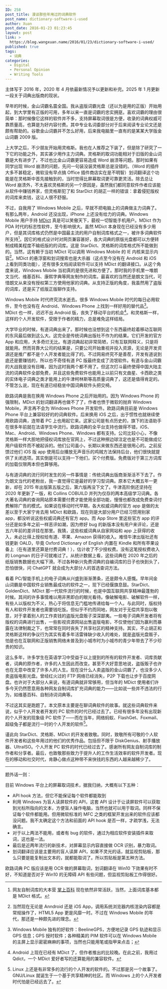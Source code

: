 ```yaml
---
ID: 258
post_title: 漫谈那些年用过的词典软件
post_name: dictionary-software-i-used
author: Xuan
post_date: 2016-01-23 01:23:45
layout: post
link: >
  https://blog.wangxuan.name/2016/01/23/dictionary-software-i-used/
published: true
tags:
  - 词典
categories:
  - Digital
  - Personal Opinion
  - Writing Tools
---
```

主体写于 2016 年，2020 年 4 月依最新情况予以更新和补完。2025 年 1 月更新一段关于词典出版商的现状。

早年的时候，金山词霸名震全国。我从盗版词霸光盘（还以为是用的正版）开始用起，到大学里有正版的可用，多年以来一直是词霸的忠实拥趸。喜欢词霸的理由很简单：那时候像它这样的软件并不多，支持屏幕取词很是方便，收录的词典权威可靠质量高，也算是为好内容付费。其中专业名词委部分对于后来阅读专业论文还是颇有帮助的。谷歌金山词霸并不怎么好用，后来我电脑里一直有的是某某大学版金山词霸 2009 版。

上大学之后，不少朋友开始用灵格斯。我也在人推荐之下装了，但是除了研究了一下它的功能之外，其实甚少用作主力词典。灵格斯的取词功能相对于旧版的金山词霸是大有进步了，不过也比金山词霸更容易造成 Word 崩溃等问题。那时如果有同学出现 Word 崩溃的问题，先问一句装没装灵格斯总是没错的。（Word 的插件大多不甚稳定，微软没有早点搞 Office 插件商店实在是不明智）划词翻译这个功能是在灵格斯中首先接触到的，当时觉得比屏幕取词更可靠更灵活。除去总让 Word 崩溃外，不太喜欢灵格斯的另一个原因是，虽然我们都同意软件作者应该能从软件中赚钱养家，但灵格斯犯了和 StarDict 的胡正一样的错误：拿着侵犯版权的词库来卖钱，这让人很不舒服。

不过，自我用了 Windows Mobile 之后，早就不把电脑上的词典做主力词典了。有那么两年，Android 还没出现，iPhone 上还没有给力的词典。Windows Mobile 用户手持 [MDict](https://www.mdict.cn/) 真是可以笑傲天下，藐视一切智能手机用户。MDict 作为 PDA 时代的标志性软件，至今影响很大。虽然 MDict 本身现在已经没有多少用户，但是其词库格式仍然是中国最主流的用户自制词库格式之一，被许多词典软件所支持[^5]。因它的格式设计时对网页兼容甚好，各大词典的原版光盘都可以方便转制成精美程度不输纸版的的词库。这是 StarDict、灵格斯的词库格式所不能做到的。当然，这有赖于当初 MDict 可以调用 Windows Mobile 的 IE 内核来显示内容[^1]。MDict 的悬浮窗和划词搜索也是大杀器（这点至今没有在 Android 和 iOS 上看到同类功能），还有很多文档阅读软件可以支持 MDict 的翻译接口。从这个角度来说，Windows Mobile 当初真的是很先进和方便了。那时我的手机里一堆朗文当代、维基百科、康熙字典等网友制作的词库。最喜欢的当然还是朗文当代，可惜朗文从来没有授权第三方使用他家的词典。从支持正版的角度，我虽然用了盗版的词库，还是买了纸版正版聊作支持。

[^1]: 当然现在无论是 Anndroid 还是 iOS App，调用系统浏览器内核渲染内容都是常规操作了，HTML5 App 更是风靡一时。不过在 Windows Mobile 的年代，那还是一种颇先进的理念。

[^5]: 网友自制词库的大本营 [掌上百科](https://www.pdawiki.com/forum/) 现在依然非常活跃，当然，上面词库基本都是 MDict 格式。


Windows Mobile 时代终究流水逝去。很多 Windows Mobile 时代的每日必用软件，至今也没有在 Android、Windows Phone 上找到一样好用的替代品[^2]。MDict 也一样，迟迟不出 Android 版，丧失了移动平台的机会[^3]。和灵格斯一样，这样的个人开发软件，受限于作者的精力，总是难免这样结局。

大学毕业的时候，有道词典出来了。那时候也没想到这个东西最终趁着移动互联网的东风最后做到这么大。这完全是传统词典出版社不作为的结果。它们开发的官方 App 和应用，大多奇烂无比。有道词典起初非常简陋，只有互联网释义，只是将就能用。然而背靠大公司的结果是，只要公司开始重视并投入资源，无论是开发资源还是推广都不是个人开发者能比得了的。不过网易终究不是善茬，开发有道说到底还是要赚钱的，所以也不奇怪有道 PC 版最终变成了流氓软件。有道与金山词霸的大战我是没有目睹，因为这时我两个都不用了。但这次打斗最终使得中国大陆主流的词典软件全部免费，并且这些免费软件也能用上以前只有文曲星、卡西欧之类的实体电子词典之类才能用上的牛津柯林斯等高质量词典了，这还是值得肯定的。不管怎么说，现在有道已经稳坐中国词典软件头把交椅。

欧路词典是我在换用 Windows Phone 之后开始用的。因为 Windows Phone 的强限制，MDict 的划词翻译再也做不了了，作者也愤于微软的抛弃 Windows Mobile，声言再不会为 Windows Phone 开发软件。欧路词典目前是 Windows Phone 平台上兼容较好的的词典软件。后来换用 iOS 之后，出于惯性也就继续使用欧路词典，连带着 PC 上也用起它来。这家公司是有点历史的，旗下的法语助手在很多年前就在法语学生中流行。欧路词典的全平台支持也做得不错，iOS、Mac、Android、Windows Phone、Windows 都有支持。公司比较小心，不像灵格斯一样大胆地把侵权词库放在官网上，不过这种擦边球注定也是不可能做成亿用户级软件而不被起诉的。他们公司虽小，长期以来做东西还是很用心的。之前反馈过他们 iOS 版 app 使用后台播放无声音乐的鸡贼方法保持后台，他们很快就提供了关闭选项。其实倒是可以支持一下他们，买个付费版。免费版对于第三方词库的加载仅限两本但也算够用。

与有道词典的流行同时发生的另一件事情是：传统词典出版商渐渐活不下去了。作为朗文当代的老粉丝，我一直觉得它是最好的学习型词典。原本它大概五年一更新，却在 2015 年出版第五版之后，第六版再没下文了。牛津高阶倒还坚持在 2020 年更新了一版，和 Collins COBUILD 并列为仅存的两本高级学习词典。各大著名词典的查询网站原本需要付费才能使用全部功能，慢慢也都改成免费查词付费解除广告的模式。如果说在移动时代早期，各大权威词典的官方 app 是做的太差以至于大家宁肯去用 MDict 和欧路，现在则是大部分用户已经习惯用别家 app，都没听说这些权威词典还有官方 app。而 App Store 里这些官方 app 的评分还是如多年之前一样恶评如潮，因为修好 bug 的新版本没有用户来评论，还是五六年前的差评挂在那里。我猜，这些权威词典从自家网站和 app 上获得的收入，未必比得上授权给有道、苹果、Amazon 获得的收入。难怪牛津出版社还有钱更新 OALD，毕竟 Oxford Dictionary of English 内置在 Kindle 和所有苹果设备上（在有道里还算是付费词典！），估计收了不少授权费。没有这笔授权费收入的 Longman 的日子可就难过了。从统计数据上看，这些词典在 2020 年之后的纸版销售数据也大幅下滑。不过各种新兴免费词典的自编词库的日子也快到头了，恐怕很快，问 ChatGPT 就会成为大部分人的首选查词方法。

看着 PC/智能手机上的电子词典从兴盛到渐渐萧条，还是颇令人感慨。早年间金山词霸是中国软件业销售最成功的软件之一，现下已经偃旗息鼓。StarDict、GoldenDict、MDict 那一代软件流行的时候，也是中国互联网共享精神最蓬勃的时候。其间的许多事情难以用非黑即白的眼光看待。像破解电影、破解软件一样，有些人以版权为不义，热心于将信息无门槛地传递给每一个人。与此同时，版权持有人和软件开发者也需要钱吃饭。但似乎不约而同地，网友对于无偿共享抱以敬意，对于拿着别人的工作卖钱的盗版光盘贩子深深鄙夷。一些电子词典开发者将有版权的词典进行出售，一些影视资源网站出售盗版电影，不仅使他们因为赢利而暴露在法律制裁之下，也常常在同时丧失了共享社区的精神支持。其实，不止胡正和灵格斯这样的争议行为其实有着多年活雷锋缺少收入的难处，就是盗版光盘贩子，怕是也在互联网和正版销售网络未普及到小城市时为小城市的青少年带去了不少珍贵的知识。

这么多年，许多学生在英语学习中受益于以上提到的所有的软件开发者、词库贡献者，词典的原作者，许多的人生因此而改变。甚至不大好意思地说，盗版贩子也许也在无意中改变了许多人的人生。现在没什么人卖盗版的金山词霸了，也没多少人卖盗版电影光盘。曾经红火过的 FTP 网络已经消失，P2P 下载也让步于百度网盘。也许对于大部分人来说，有道词典就非常够用，但当年的 MDict 使用者们许多今天仍然愿意用各种网友自制词库扩充词典的能力——比如说一些并不违法的行为，如维基百科、自制诗词词典等。

不过这其实是跑题了。本文原本主要是在聊词典软件的故事。就这些词典软件来说，似乎个人开发者开发的 PC 软件的时代已经过去了。已经有很多年没有出现新的个人开发的现象级 PC 软件了——而在当年，网络蚂蚁、FlashGet、Foxmail、超级兔子都是流行一时的个人开发的软件[^6]。

谨此向 StarDict、灵格斯、MDict 的开发者致敬。同时，致敬所有可敬的个人软件开发者和这些年用过的他们的优秀作品。包括但不限于 DiskGenius、射手播放器、UltraISO。个人开发 PC 软件的时代已经过去了。感谢所有网友自制词库的制作者和分享者。最后，也致敬那些致力于提升人的工作生活效率的软件开发者。现在的移动和社交时代，肯静心做点这种带不来快钱的东西的人越来越稀少了。

[^2]: Windows Mobile 独有的好软件：BeelineGPS，方便地记录 GPS 轨迹和显示 GPS 信息；GPS 授时软件；各种精美的 PIM 软件可以在 Windows Mobile 的主屏上显示密密麻麻的事项，当然也只能用笔或指甲来点击；

[^3]: Android 上现在已经有 MDict 了，但作者推出的比较晚。在此之前，我用过 Qdict，一个 MDict 爱好者写的还算能用的兼容软件。

[^6]: Linux 上还是有非常多的流行的个人开发的软件的。不过那是另一个故事了。GNU/Linux 就诞生于一个基于共享精神的社区。而 Windows 上的个人开发者时代怕是已经远去了。

--------

题外话一则：

目前 Windows 平台上的屏幕取词技术，据我归纳，大概有以下五种：

- API hook 方法，但它不能保证每个软件都能取到
- 利用 Windows 为盲人读屏软件的 API，这套 API 设计于让读屏软件可以获取到光标所指向的文本，方便盲人操作电脑，当然也就可以用于取词。同样不保证每个软件都能用。但用微软标准的 MFC 之类的框架开发出来的软件应该都没问题。我不太确定这个方法和前面的 API hook 是否一样，才疏学浅，无法确言。
- 对于以上两法不能用，或者有 bug 的软件，通过为相应软件安装插件来取词，这也是一法。
- 最后是近两年流行的新技术，对屏幕显示内容直接做 OCR 识别，暴力取词。
- 划词翻译应该是主要用的盲人读屏 API，如果不灵光的话，就监视剪贴板，那么只要是能复制出文本的，就都能取词了。所以剪贴板是第五种方法。

欧路词典 PC 版应该是用 OCR 做的屏幕取词，划词翻译在 Win10 下效果有时不好，不知道是否对于 Win10 的无障碍 API 有些问题，但监视剪贴板工作得很好。
